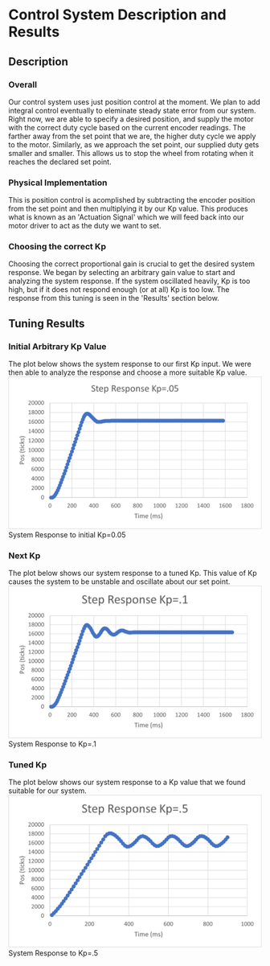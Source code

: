 # Control System Description and Results
## Description
### Overall 
Our control system uses just position control at the moment. We plan to add 
integral control eventually to eleminate steady state error from our system. 
Right now, we are able to specify a desired position, and supply the motor
with the correct duty cycle based on the current encoder readings. The farther
away from the set point that we are, the higher duty cycle we apply to
the motor. Similarly, as we approach the set point, our supplied duty gets 
smaller and smaller. This allows us to stop the wheel from rotating when
it reaches the declared set point. 
### Physical Implementation
This is position control is acomplished by subtracting the encoder position 
from the set point and then multiplying it by our Kp value. This produces what 
is known as an 'Actuation Signal' which we will feed back into our motor driver
to act as the duty we want to set. 
### Choosing the correct Kp
Choosing the correct proportional gain is crucial to get the desired system 
response. We began by selecting an arbitrary gain value to start and analyzing
the system response. If the system oscillated heavily, Kp is too high, but if 
it does not respond enough (or at all) Kp is too low. The response from this 
tuning is seen in the 'Results' section below. 
## Tuning Results
### Initial Arbitrary Kp Value
The plot below shows the system response to our first Kp input. We were then
able to analyze the response and choose a more suitable Kp value. 
![System Response to initial Kp=0.05](https://github.com/dcejagon/ME-405-Lab-2/blob/d54a0978ac92da9d058418d99555162defccd543/Lab2_kp.05.png)
System Response to initial Kp=0.05
### Next Kp
The plot below shows our system response to a tuned Kp. This value of Kp causes
the system to be unstable and oscillate about our set point. 
![System Response to Kp=INSERT FIRST KP HERE](https://github.com/dcejagon/ME-405-Lab-2/blob/d54a0978ac92da9d058418d99555162defccd543/Lab2_kp.1.png)
System Response to Kp=.1
### Tuned Kp
The plot below shows our system response to a Kp value that we found suitable 
for our system. 
![System Response to Kp=INSERT FIRST KP HERE](https://github.com/dcejagon/ME-405-Lab-2/blob/d54a0978ac92da9d058418d99555162defccd543/Lab2_kp.5.png)
System Response to Kp=.5